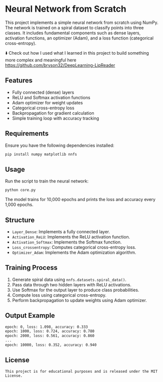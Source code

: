 # Neural Network from Scratch

This project implements a simple neural network from scratch using NumPy. The network is trained on a spiral dataset to classify points into three classes. It includes fundamental components such as dense layers, activation functions, an optimizer (Adam), and a loss function (categorical cross-entropy). 

⬇️ Check out how I used what I learned in this project to build something more complex and meaningful here 
https://github.com/bryson32/DeepLearning-LipReader 

## Features
- Fully connected (dense) layers
- ReLU and Softmax activation functions
- Adam optimizer for weight updates
- Categorical cross-entropy loss
- Backpropagation for gradient calculation
- Simple training loop with accuracy tracking

## Requirements
Ensure you have the following dependencies installed:

```bash
pip install numpy matplotlib nnfs
```

## Usage
Run the script to train the neural network:

```bash
python core.py
```

The model trains for 10,000 epochs and prints the loss and accuracy every 1,000 epochs.

## Structure
- `Layer_Dense`: Implements a fully connected layer.
- `Activation_ReLU`: Implements the ReLU activation function.
- `Activation_Softmax`: Implements the Softmax function.
- `Loss_crossentropy`: Computes categorical cross-entropy loss.
- `Optimizer_Adam`: Implements the Adam optimization algorithm.

## Training Process
1. Generate spiral data using `nnfs.datasets.spiral_data()`.
2. Pass data through two hidden layers with ReLU activations.
3. Use Softmax for the output layer to produce class probabilities.
4. Compute loss using categorical cross-entropy.
5. Perform backpropagation to update weights using Adam optimizer.

## Output Example
```bash
epoch: 0, loss: 1.098, accuracy: 0.333
epoch: 1000, loss: 0.724, accuracy: 0.780
epoch: 2000, loss: 0.561, accuracy: 0.860
...
epoch: 10000, loss: 0.352, accuracy: 0.940
```

## License
```text
This project is for educational purposes and is released under the MIT License.
```
